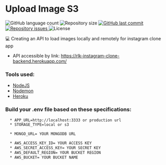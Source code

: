 # Upload Image S3
<p align="left">
  <img alt="GitHub language count" src="https://img.shields.io/github/languages/count/Relirk/upload-project-backend">

  <img alt="Repository size" src="https://img.shields.io/github/repo-size/Relirk/upload-project-backend">
  
  <a href="https://github.com/Relirk/upload-project-backend/commits/master">
    <img alt="GitHub last commit" src="https://img.shields.io/github/last-commit/Relirk/upload-project-backend">
  </a>

  <a href="https://github.com/Relirk/upload-project-backend/issues">
    <img alt="Repository issues" src="https://img.shields.io/github/issues/Relirk/upload-project-backend">
  </a>

  <img alt="License" src="https://img.shields.io/badge/license-MIT-brightgreen">
</p>

:computer: Creating an API to load images locally and remotely for instagram clone app
* API accessible by link: https://rlk-instagram-clone-backend.herokuapp.com/

### Tools used:
- [NodeJS](https://nodejs.org/en/)
- [Nodemon](https://nodemon.io/)
- [Heroku](https://id.heroku.com/login)

### Build your .env file based on these specifications: 
```sh 
  * APP_URL=http://localhost:3333 or production url
  * STORAGE_TYPE=local or s3

  * MONGO_URL= YOUR MONGODB URL

  * AWS_ACCESS_KEY_ID= YOUR ACCESS KEY
  * AWS_SECRET_ACCESS_KEY= YOUR SECRET KEY
  * AWS_DEFAULT_REGION= YOUR BUCKET REGION
  * AWS_BUCKET= YOUR BUCKET NAME
```


